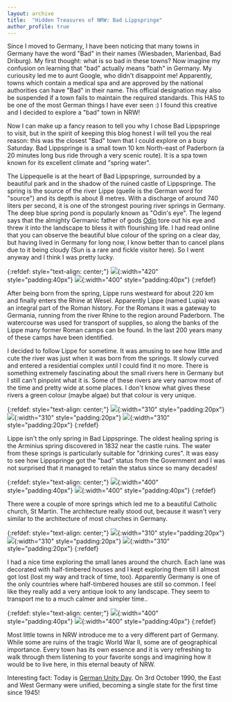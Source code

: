 ```yaml
---
layout: archive
title:  "Hidden Treasures of NRW: Bad Lippspringe"
author_profile: true
---
```

Since I moved to Germany, I have been noticing that many towns in Germany have the word "Bad" in their names (Wiesbaden, Marienbad, Bad Driburg). My first thought: what is so bad in these towns? Now imagine my confusion on learning that "bad" actually means "bath" in Germany. My curiousity led me to aunt Google, who didn't disappoint me! Apparently, towns which contain a medical spa and are approved by the national authorities can have "Bad" in their name. This official designation may also be suspended if a town fails to maintain the required standards. This HAS to be one of the most German things I have ever seen :) I found this creative and I decided to explore a "bad" town in NRW! 

Now I can make up a fancy reason to tell you why I chose Bad Lippspringe to visit, but in the spirit of keeping this blog honest I will tell you the real reason: this was the closest "Bad" town that I could explore on a busy Saturday. Bad Lippspringe is a small town 10 km North-east of Paderborn (a 20 minutes long bus ride through a very scenic route). It is a spa town known for its excellent climate and "spring water".

The Lippequelle is at the heart of Bad Lippspringe, surrounded by a beautiful park and in the shadow of the ruined castle of Lippspringe. The spring is the source of the river Lippe (quelle is the German word for "source") and its depth is about 8 metres. With a discharge of around 740 liters per second, it is one of the strongest pouring river springs in Germany. The deep blue spring pond is popularly known as "Odin's eye". The legend says that the almighty Germanic father of gods [Odin](https://simple.wikipedia.org/wiki/Odin) tore out his eye and threw it into the landscape to bless it with flourishing life. I had read online that you can observe the beautiful blue colour of the spring on a clear day, but having lived in Germany for long now, I know better than to cancel plans due to it being cloudy (Sun is a rare and fickle visitor here). So I went anyway and I think I was pretty lucky.

{:refdef: style="text-align: center;"}
![](/images/Lippee5.jpg){:width="420" style="padding:40px"}
![](/images/Lippee6.jpg){:width="400" style="padding:40px"} 
{:refdef}

After being born from the spring, Lippe runs westward for about 220 km and finally enters the Rhine at Wesel. Apparently Lippe (named Lupia) was an integral part of the Roman history. For the Romans it was a gateway to Germania, running from the river Rhine to the region around Paderborn. The watercourse was used for transport of supplies, so along the banks of the Lippe many former Roman camps can be found. In the last 200 years many of these camps have been identified. 

I decided to follow Lippe for sometime. It was amusing to see how little and cute the river was just when it was born from the springs. It slowly curved and entered a residential complex until I could find it no more. There is something extremely fascinating about the small rivers here in Germany but I still can't pinpoint what it is. Some of these rivers are very narrow most of the time and pretty wide at some places. I don't know what gives these rivers a green colour (maybe algae) but that colour is very unique. 

{:refdef: style="text-align: center;"}
![](/images/Lippee4.jpg){:width="310" style="padding:20px"} 
![](/images/Lippee7.jpg){:width="310" style="padding:20px"} 
![](/images/Lippee8.jpg){:width="310" style="padding:20px"} 
{:refdef} 

Lippe isn't the only spring in Bad Lippspringe. The oldest healing spring is the Arminius spring discovered in 1832 near the castle ruins. The water from these springs is particularly suitable for "drinking cures". It was easy to see how Lippspringe got the "bad" status from the Government and I was not surprised that it managed to retain the status since so many decades!

{:refdef: style="text-align: center;"}
![](/images/Lippee9.jpg){:width="400" style="padding:40px"} 
![](/images/Lippee10.jpg){:width="400" style="padding:40px"} 
{:refdef}

There were a couple of more springs which led me to a beautiful Catholic church, St Martin. The architecture really stood out, because it wasn't very similar to the architecture of most churches in Germany. 
 
{:refdef: style="text-align: center;"}
![](/images/Lippee1.jpg){:width="310" style="padding:20px"} 
![](/images/Lippee2.jpg){:width="310" style="padding:20px"} 
![](/images/Lippee3.jpg){:width="310" style="padding:20px"} 
{:refdef}

I had a nice time exploring the small lanes around the church. Each lane was decorated with half-timbered houses and I kept exploring them till I almost got lost (lost my way and track of time, too). Apparently Germany is one of the only countries where half-timbered houses are still so common. I feel like they really add a very antique look to any landscape. They seem to transport me to a much calmer and simpler time.. 

{:refdef: style="text-align: center;"}
![](/images/Lippee11.jpg){:width="400" style="padding:40px"}
![](/images/Lippee12.jpg){:width="400" style="padding:40px"} 
{:refdef}

Most little towns in NRW introduce me to a very different part of Germany. While some are ruins of the tragic World War II, some are of geographical importance. Every town has its own essence and it is very refreshing to walk through them listening to your favorite songs and imagining how it would be to live here, in this eternal beauty of NRW.

Interesting fact: Today is [German Unity Day](https://en.wikipedia.org/wiki/German_Unity_Day). On 3rd October 1990, the East and West Germany were unified, becoming a single state for the first time since 1945!